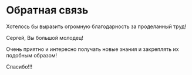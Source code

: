 # Обратная связь 

Хотелось бы выразить огромную благодарность за проделанный труд!

Сергей, Вы большой молодец!

Очень приятно и интересно получать новые знания и закреплять их подобным образом!

Спасибо!!!
